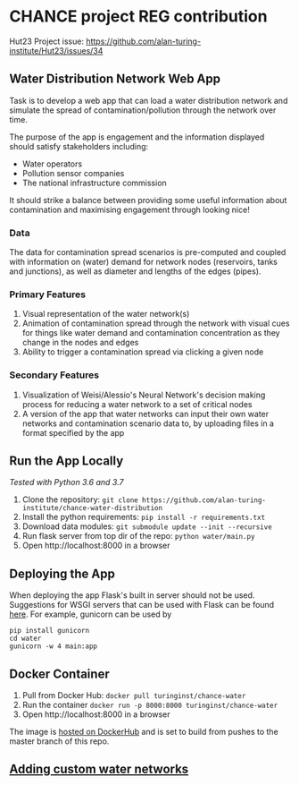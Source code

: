 # CHANCE project REG contribution

Hut23 Project issue: https://github.com/alan-turing-institute/Hut23/issues/34

## Water Distribution Network Web App

Task is to develop a web app that can load a water distribution network and simulate the spread of contamination/pollution through the network over time.

The purpose of the app is engagement and the information displayed should satisfy stakeholders including:

- Water operators
- Pollution sensor companies
- The national infrastructure commission

It should strike a balance between providing some useful information about contamination and maximising engagement through looking nice!

### Data

The data for contamination spread scenarios is pre-computed and coupled with information on (water) demand for network nodes (reservoirs, tanks and junctions), as well as diameter and lengths of the edges (pipes).

### Primary Features

1. Visual representation of the water network(s)
2. Animation of contamination spread through the network with visual cues for things like water demand and contamination concentration as they change in the nodes and edges
3. Ability to trigger a contamination spread via clicking a given node

### Secondary Features

1. Visualization of Weisi/Alessio's Neural Network's decision making process for reducing a water network to a set of critical nodes
2. A version of the app that water networks can input their own water networks and contamination scenario data to, by uploading files in a format specified by the app

## Run the App Locally

*Tested with Python 3.6 and 3.7*

1. Clone the repository: `git clone https://github.com/alan-turing-institute/chance-water-distribution`
2. Install the python requirements: `pip install -r requirements.txt`
3. Download data modules: `git submodule update --init --recursive`
4. Run flask server from top dir of the repo: `python water/main.py`
5. Open http://localhost:8000 in a browser

## Deploying the App

When deploying the app Flask's built in server should not be used. Suggestions
for WSGI servers that can be used with Flask can be found
[here](https://flask.palletsprojects.com/en/1.0.x/deploying/). For example,
gunicorn can be used by
```
pip install gunicorn
cd water
gunicorn -w 4 main:app
```

## Docker Container

1. Pull from Docker Hub: `docker pull turinginst/chance-water`
2. Run the container `docker run -p 8000:8000 turinginst/chance-water`
3. Open http://localhost:8000 in a browser

The image is [hosted on DockerHub](https://hub.docker.com/repository/docker/turinginst/chance-water/general) and is set to build from pushes to the master branch of this repo.

## [Adding custom water networks](water/data)
